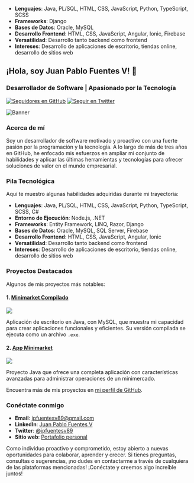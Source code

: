 
- **Lenguajes**: Java, PL/SQL, HTML, CSS, JavaScript, Python, TypeScript, SCSS
- **Frameworks**: Django
- **Bases de Datos**: Oracle, MySQL
- **Desarrollo Frontend**: HTML, CSS, JavaScript, Angular, Ionic, Firebase
- **Versatilidad**: Desarrollo tanto backend como frontend
- **Intereses**: Desarrollo de aplicaciones de escritorio, tiendas online, desarrollo de sitios web

## ¡Hola, soy Juan Pablo Fuentes V! 👋

### Desarrollador de Software | Apasionado por la Tecnología

[![Seguidores en GitHub](https://img.shields.io/github/followers/jpfuentesv89?label=Sígueme%20en%20GitHub&style=social)](https://github.com/jpfuentesv89)
[![Seguir en Twitter](https://img.shields.io/twitter/follow/jpfuentesv89?style=social)](https://twitter.com/jpfuentesv89)

![Banner](https://github.com/jpfuentesv89/jpfuentesv89/blob/main/banner.jpeg)

### Acerca de mí
Soy un desarrollador de software motivado y proactivo con una fuerte pasión por la programación y la tecnología. A lo largo de más de tres años en GitHub, he enfocado mis esfuerzos en ampliar mi conjunto de habilidades y aplicar las últimas herramientas y tecnologías para ofrecer soluciones de valor en el mundo empresarial.

### Pila Tecnológica
Aquí te muestro algunas habilidades adquiridas durante mi trayectoria:

- **Lenguajes**: Java, PL/SQL, HTML, CSS, JavaScript, Python, TypeScript, SCSS, C#
- **Entorno de Ejecución**: Node.js, .NET
- **Frameworks**: Entity Framework, LINQ, Razor, Django
- **Bases de Datos**: Oracle, MySQL, SQL Server, Firebase
- **Desarrollo Frontend**: HTML, CSS, JavaScript, Angular, Ionic
- **Versatilidad**: Desarrollo tanto backend como frontend
- **Intereses**: Desarrollo de aplicaciones de escritorio, tiendas online, desarrollo de sitios web

### Proyectos Destacados
Algunos de mis proyectos más notables:

#### 1. [Minimarket Compilado](https://github.com/jpfuentesv89/Minimarket_Compilado)
[![](https://img.shields.io/github/stars/jpfuentesv89/Minimarket_Compilado?style=social)](https://github.com/jpfuentesv89/Minimarket_Compilado)

Aplicación de escritorio en Java, con MySQL, que muestra mi capacidad para crear aplicaciones funcionales y eficientes. Su versión compilada se ejecuta como un archivo `.exe`.

#### 2. [App Minimarket](https://github.com/jpfuentesv89/App_Minimarket)
[![](https://img.shields.io/github/stars/jpfuentesv89/App_Minimarket?style=social)](https://github.com/jpfuentesv89/App_Minimarket)

Proyecto Java que ofrece una completa aplicación con características avanzadas para administrar operaciones de un minimercado.

Encuentra más de mis proyectos en [mi perfil de GitHub](https://github.com/jpfuentesv89?tab=repositories).

### Conéctate conmigo
- **Email**: [jpfuentesv89@gmail.com](mailto:jpfuentesv89@gmail.com)
- **LinkedIn**: [Juan Pablo Fuentes V](https://www.linkedin.com/in/juan-pablo-fuentes-v/)
- **Twitter**: [@jpfuentesv89](https://twitter.com/jpfuentesv89)
- **Sitio web**: [Portafolio personal](https://www.simpledev.com)

Como individuo proactivo y comprometido, estoy abierto a nuevas oportunidades para colaborar, aprender y crecer. Si tienes preguntas, consultas o sugerencias, ¡no dudes en contactarme a través de cualquiera de las plataformas mencionadas! ¡Conéctate y creemos algo increíble juntos!

